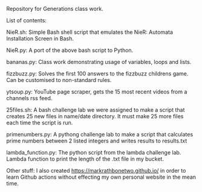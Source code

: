 Repository for Generations class work.

List of contents:

NieR.sh: Simple Bash shell script that emulates the NieR: Automata Installation Screen in Bash.

NieR.py: A port of the above bash script to Python.

bananas.py: Class work demonstrating usage of variables, loops and lists.

fizzbuzz.py: Solves the first 100 answers to the fizzbuzz childrens game. Can be customised to non-standard rules.

ytsoup.py: YouTube page scraper, gets the 15 most recent videos from a channels rss feed.

25files.sh: A bash challenge lab we were assigned to make a script that creates 25 new files in name/date directory. It must make 25 more files each time the script is run.

primenumbers.py: A pythong challenge lab to make a script that calculates prime numbers between 2 listed integers and writes results to results.txt

lambda_function.py: The python script from the lambda challenge lab. Lambda function to print the length of the .txt file in my bucket.

Other stuff: I also created https://markrathbonetwo.github.io/ in order to learn Github actions without effecting my own personal website in the mean time.
